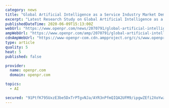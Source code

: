 ```yaml
---
category: news
title: "Global Artificial Intelligence as a Service Industry Market Demands Drive Exponentially with Current Trends 2025: Google, SAS Institute"
excerpt: "Latest Research Study on Global Artificial Intelligence as a Service Market after Conducting a Thorough Research on the Historical as well as Current Growth Parameters the Growth Prospects of the Market are obtained with Maximum Precision In order to give"
publishedDateTime: 2020-06-09T15:13:00Z
webUrl: "https://www.openpr.com/news/2070791/global-artificial-intelligence-as-a-service-industry-market"
ampWebUrl: "https://www.openpr.com/amp/2070791/global-artificial-intelligence-as-a-service-industry-market"
cdnAmpWebUrl: "https://www-openpr-com.cdn.ampproject.org/c/s/www.openpr.com/amp/2070791/global-artificial-intelligence-as-a-service-industry-market"
type: article
quality: 5
heat: 5
published: false

provider:
  name: openpr.com
  domain: openpr.com

topics:
  - AI

secured: "91PtfK795UxzE3be5DxTrPTgvNJa/AYR3nPfmQIQA2UFM9/ipgwZEfi2XoYwztaLpZcI3dPDA9eHZicX29D+YvX28y1aoyI+1KYYSkcfK52q2utPLIKDeEBEnUXnHRG3d/R3pBfcFazs6DM0SM3AjXDd8skiaZeEJuAkG9aB6ZvH26hcUdblv+djwYC6C8qbS34MIwedSui6tbw/xCRxkBavQW6lyV5lmva/fr0maDTzlV856aktzFhNY/sM1or6cywqrtcYvEJzp5V54fzohwj1GmGUvYgxMPAjwO5lBzMdIv7iC1xxcUo8b4QxNHCh;O508j46058cIlzbBBmlKuw=="
---
```


